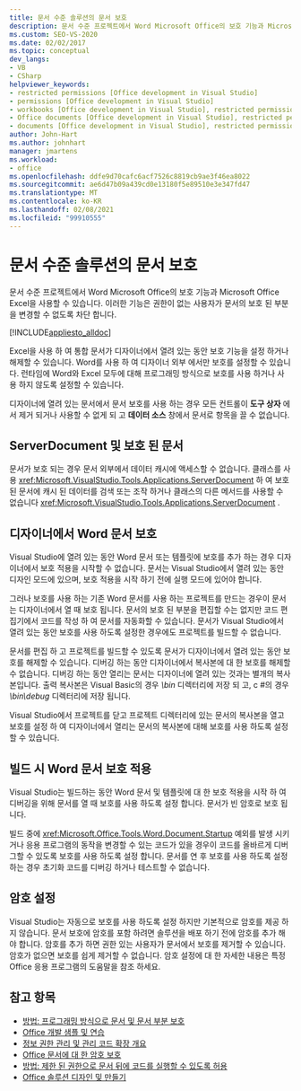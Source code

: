 ```yaml
---
title: 문서 수준 솔루션의 문서 보호
description: 문서 수준 프로젝트에서 Word Microsoft Office의 보호 기능과 Microsoft Office Excel을 사용 하는 방법에 대해 알아봅니다.
ms.custom: SEO-VS-2020
ms.date: 02/02/2017
ms.topic: conceptual
dev_langs:
- VB
- CSharp
helpviewer_keywords:
- restricted permissions [Office development in Visual Studio]
- permissions [Office development in Visual Studio]
- workbooks [Office development in Visual Studio], restricted permissions
- Office documents [Office development in Visual Studio], restricted permissions
- documents [Office development in Visual Studio], restricted permissions
author: John-Hart
ms.author: johnhart
manager: jmartens
ms.workload:
- office
ms.openlocfilehash: ddfe9d70cafc6acf7526c8819cb9ae3f46ea8022
ms.sourcegitcommit: ae6d47b09a439cd0e13180f5e89510e3e347fd47
ms.translationtype: MT
ms.contentlocale: ko-KR
ms.lasthandoff: 02/08/2021
ms.locfileid: "99910555"
---
```

# <a name="document-protection-in-document-level-solutions"></a>문서 수준 솔루션의 문서 보호
  문서 수준 프로젝트에서 Word Microsoft Office의 보호 기능과 Microsoft Office Excel을 사용할 수 있습니다. 이러한 기능은 권한이 없는 사용자가 문서의 보호 된 부분을 변경할 수 없도록 차단 합니다.

 [!INCLUDE[appliesto_alldoc](../vsto/includes/appliesto-alldoc-md.md)]

 Excel을 사용 하 여 통합 문서가 디자이너에서 열려 있는 동안 보호 기능을 설정 하거나 해제할 수 있습니다. Word를 사용 하 여 디자이너 외부 에서만 보호를 설정할 수 있습니다. 런타임에 Word와 Excel 모두에 대해 프로그래밍 방식으로 보호를 사용 하거나 사용 하지 않도록 설정할 수 있습니다.

 디자이너에 열려 있는 문서에서 문서 보호를 사용 하는 경우 모든 컨트롤이 **도구 상자** 에서 제거 되거나 사용할 수 없게 되 고 **데이터 소스** 창에서 문서로 항목을 끌 수 없습니다.

## <a name="serverdocument-and-protected-documents"></a>ServerDocument 및 보호 된 문서
 문서가 보호 되는 경우 문서 외부에서 데이터 캐시에 액세스할 수 없습니다. 클래스를 사용 <xref:Microsoft.VisualStudio.Tools.Applications.ServerDocument> 하 여 보호 된 문서에 캐시 된 데이터를 검색 또는 조작 하거나 클래스의 다른 메서드를 사용할 수 없습니다 <xref:Microsoft.VisualStudio.Tools.Applications.ServerDocument> .

## <a name="word-document-protection-in-the-designer"></a>디자이너에서 Word 문서 보호
 Visual Studio에 열려 있는 동안 Word 문서 또는 템플릿에 보호를 추가 하는 경우 디자이너에서 보호 적용을 시작할 수 없습니다. 문서는 Visual Studio에서 열려 있는 동안 디자인 모드에 있으며, 보호 적용을 시작 하기 전에 실행 모드에 있어야 합니다.

 그러나 보호를 사용 하는 기존 Word 문서를 사용 하는 프로젝트를 만드는 경우이 문서는 디자이너에서 열 때 보호 됩니다. 문서의 보호 된 부분을 편집할 수는 없지만 코드 편집기에서 코드를 작성 하 여 문서를 자동화할 수 있습니다. 문서가 Visual Studio에서 열려 있는 동안 보호를 사용 하도록 설정한 경우에도 프로젝트를 빌드할 수 없습니다.

 문서를 편집 하 고 프로젝트를 빌드할 수 있도록 문서가 디자이너에서 열려 있는 동안 보호를 해제할 수 있습니다. 디버깅 하는 동안 디자이너에서 복사본에 대 한 보호를 해제할 수 없습니다. 디버깅 하는 동안 열리는 문서는 디자이너에 열려 있는 것과는 별개의 복사본입니다. 출력 복사본은 Visual Basic의 경우 *\bin* 디렉터리에 저장 되 고, c #의 경우 *\bin\debug* 디렉터리에 저장 됩니다.

 Visual Studio에서 프로젝트를 닫고 프로젝트 디렉터리에 있는 문서의 복사본을 열고 보호를 설정 하 여 디자이너에서 열리는 문서의 복사본에 대해 보호를 사용 하도록 설정할 수 있습니다.

## <a name="enforce-word-document-protection-on-build"></a>빌드 시 Word 문서 보호 적용
 Visual Studio는 빌드하는 동안 Word 문서 및 템플릿에 대 한 보호 적용을 시작 하 여 디버깅을 위해 문서를 열 때 보호를 사용 하도록 설정 합니다. 문서가 빈 암호로 보호 됩니다.

 빌드 중에 <xref:Microsoft.Office.Tools.Word.Document.Startup> 예외를 발생 시키거나 응용 프로그램의 동작을 변경할 수 있는 코드가 있을 경우이 코드를 올바르게 디버그할 수 있도록 보호를 사용 하도록 설정 합니다. 문서를 연 후 보호를 사용 하도록 설정 하는 경우 초기화 코드를 디버깅 하거나 테스트할 수 없습니다.

## <a name="setting-the-password"></a>암호 설정
 Visual Studio는 자동으로 보호를 사용 하도록 설정 하지만 기본적으로 암호를 제공 하지 않습니다. 문서 보호에 암호를 포함 하려면 솔루션을 배포 하기 전에 암호를 추가 해야 합니다. 암호를 추가 하면 권한 있는 사용자가 문서에서 보호를 제거할 수 있습니다. 암호가 없으면 보호를 쉽게 제거할 수 없습니다. 암호 설정에 대 한 자세한 내용은 특정 Office 응용 프로그램의 도움말을 참조 하세요.

## <a name="see-also"></a>참고 항목
- [방법: 프로그래밍 방식으로 문서 및 문서 부분 보호](../vsto/how-to-programmatically-protect-documents-and-parts-of-documents.md)
- [Office 개발 샘플 및 연습](../vsto/office-development-samples-and-walkthroughs.md)
- [정보 권한 관리 및 관리 코드 확장 개요](../vsto/information-rights-management-and-managed-code-extensions-overview.md)
- [Office 문서에 대 한 암호 보호](../vsto/password-protection-on-office-documents.md)
- [방법: 제한 된 권한으로 문서 뒤에 코드를 실행할 수 있도록 허용](../vsto/how-to-permit-code-to-run-behind-documents-with-restricted-permissions.md)
- [Office 솔루션 디자인 및 만들기](../vsto/designing-and-creating-office-solutions.md)
